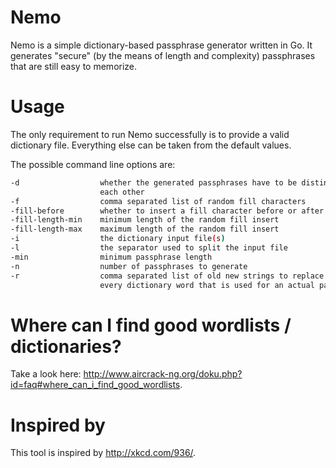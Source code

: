 ﻿# Nemo

Nemo is a simple dictionary-based passphrase generator written in Go. It generates "secure" (by the means of length and complexity) passphrases that are still easy to memorize.  

# Usage

The only requirement to run Nemo successfully is to provide a valid dictionary file. Everything else can be taken from the default values. 

The possible command line options are: 

````bash
-d                  whether the generated passphrases have to be distinct from  true
                    each other
-f                  comma separated list of random fill characters              "0,1,2,3,4,5,6,7,8,9,_,!,?"
-fill-before        whether to insert a fill character before or after a word   false
-fill-length-min    minimum length of the random fill insert                    1
-fill-length-max    maximum length of the random fill insert                    3
-i                  the dictionary input file(s)                                "language.dict"
-l                  the separator used to split the input file                  "\n"
-min                minimum passphrase length                                   30
-n                  number of passphrases to generate                           10
-r                  comma separated list of old new strings to replace in    "u\",ue,a\",ae,o\",oe,A\",Ae,O\",Oe,U\",Ue"
                    every dictionary word that is used for an actual passphrase
````

# Where can I find good wordlists / dictionaries?
Take a look here: http://www.aircrack-ng.org/doku.php?id=faq#where_can_i_find_good_wordlists. 

# Inspired by

This tool is inspired by http://xkcd.com/936/.